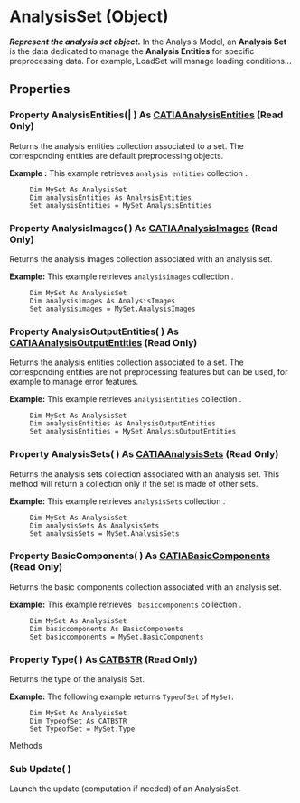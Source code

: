 # AnalysisSet (Object)

**_Represent the analysis set object._**
In the Analysis Model, an **Analysis Set** is the data dedicated to manage the **Analysis Entities** for specific preprocessing data.
For example, LoadSet will manage loading conditions...

## Properties

### Property **AnalysisEntities**(| ) As [CATIAAnalysisEntities](../CATAnalysisInterfaces/interface_AnalysisEntities_55864.md) (Read Only)

   Returns the analysis entities collection associated to a set. The corresponding entities are default preprocessing objects.

**Example :**     This example retrieves `analysis entities` collection .

```VBScript
     Dim MySet As AnalysisSet
     Dim analysisEntities As AnalysisEntities
     Set analysisEntities = MySet.AnalysisEntities

```

### Property **AnalysisImages**( ) As [CATIAAnalysisImages](../CATAnalysisInterfaces/interface_AnalysisImages_41938.md) (Read Only)

   Returns the analysis images collection associated with an analysis set.

**Example:**     This example retrieves `analysisimages` collection .

```VBScript
     Dim MySet As AnalysisSet
     Dim analysisimages As AnalysisImages
     Set analysisimages = MySet.AnalysisImages

```

### Property **AnalysisOutputEntities**( ) As [CATIAAnalysisOutputEntities](../CATAnalysisInterfaces/interface_AnalysisOutputEntities_105692.md) (Read Only)

   Returns the analysis entities collection associated to a set. The corresponding entities are not preprocessing features but can be used, for example to manage error features.

**Example:**     This example retrieves `analysisEntities` collection .

```VBScript
     Dim MySet As AnalysisSet
     Dim analysisEntities As AnalysisOutputEntities
     Set analysisEntities = MySet.AnalysisOutputEntities

```

### Property **AnalysisSets**( ) As [CATIAAnalysisSets](../CATAnalysisInterfaces/interface_AnalysisSets_31754.md) (Read Only)

   Returns the analysis sets collection associated with an analysis set. This method will return a collection only if the set is made of other sets.

**Example:**     This example retrieves `analysisSets` collection .

```VBScript
     Dim MySet As AnalysisSet
     Dim analysisSets As AnalysisSets
     Set analysisSets = MySet.AnalysisSets

```

### Property **BasicComponents**( ) As [CATIABasicComponents](../CATAnalysisInterfaces/interface_BasicComponents_48940.md) (Read Only)

   Returns the basic components collection associated with an analysis set.

**Example:**     This example retrieves ` basiccomponents` collection .

```VBScript
     Dim MySet As AnalysisSet
     Dim basiccomponents As BasicComponents
     Set basiccomponents = MySet.BasicComponents

```

### Property **Type**( ) As [CATBSTR](../System/typedef_CATBSTR_8129.md) (Read Only)

   Returns the type of the analysis Set.

**Example:**     The following example returns `TypeofSet` of `MySet`.

```VBScript
     Dim MySet As AnalysisSet
     Dim TypeofSet As CATBSTR
     Set TypeofSet = MySet.Type

```

Methods

### Sub **Update**( )

   Launch the update (computation if needed) of an AnalysisSet.